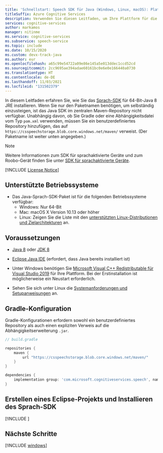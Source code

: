 ```yaml
---
title: 'Schnellstart: Speech SDK für Java (Windows, Linux, macOS): Plattformeinrichtung – Speech-Dienst'
titleSuffix: Azure Cognitive Services
description: Verwenden Sie diesen Leitfaden, um Ihre Plattform für die Verwendung von Java (Windows, Linux, macOS) mit dem Speech Service SDK einzurichten.
services: cognitive-services
author: markamos
manager: nitinme
ms.service: cognitive-services
ms.subservice: speech-service
ms.topic: include
ms.date: 10/15/2020
ms.custom: devx-track-java
ms.author: eur
ms.openlocfilehash: a65c99e54722a09e86e145a5e013ddec1ccd52cd
ms.sourcegitcommit: 2cc9695ae394adae60161bc0e6e0e166440a0730
ms.translationtype: HT
ms.contentlocale: de-DE
ms.lasthandoff: 11/03/2021
ms.locfileid: "131502379"
---
```

In diesem Leitfaden erfahren Sie, wie Sie das [Sprach-SDK](~/articles/cognitive-services/speech-service/speech-sdk.md) für 64-Bit-Java 8 JRE installieren. Wenn Sie nur den Paketnamen benötigen, um selbständig einzusteigen, ist das Java SDK im zentralen Maven-Repository nicht verfügbar. Unabhängig davon, ob Sie Gradle oder eine Abhängigkeitsdatei vom Typ `pom.xml` verwenden, müssen Sie ein benutzerdefiniertes Repository hinzufügen, das auf `https://csspeechstorage.blob.core.windows.net/maven/` verweist. (Der Paketname ist weiter unten angegeben.)

> [!NOTE]
> Weitere Informationen zum SDK für sprachaktivierte Geräte und zum Roobo-Gerät finden Sie unter [SDK für sprachaktivierte Geräte](~/articles/cognitive-services/speech-service/speech-devices-sdk.md).

[!INCLUDE [License Notice](~/includes/cognitive-services-speech-service-license-notice.md)]

## <a name="supported-operating-systems"></a>Unterstützte Betriebssysteme

- Das Java-Sprach-SDK-Paket ist für die folgenden Betriebssysteme verfügbar:
  - Windows: Nur 64-Bit
  - Mac: macOS X Version 10.13 oder höher
  - Linux: Zeigen Sie die Liste mit den [unterstützten Linux-Distributionen und Zielarchitekturen](~/articles/cognitive-services/speech-service/speech-sdk.md) an.

## <a name="prerequisites"></a>Voraussetzungen

- [Java 8](https://www.oracle.com/technetwork/java/javase/downloads/jre8-downloads-2133155.html) oder [JDK 8](https://www.oracle.com/technetwork/java/javase/downloads/index.html)

- [Eclipse Java IDE](https://www.eclipse.org/downloads/) (erfordert, dass Java bereits installiert ist)

- Unter Windows benötigen Sie [Microsoft Visual C++ Redistributable für Visual Studio 2019](https://support.microsoft.com/topic/the-latest-supported-visual-c-downloads-2647da03-1eea-4433-9aff-95f26a218cc0) für Ihre Plattform. Bei der Erstinstallation ist möglicherweise ein Neustart erforderlich.

- Sehen Sie sich unter Linux die [Systemanforderungen und Setupanweisungen](~/articles/cognitive-services/speech-service/speech-sdk.md#get-the-speech-sdk) an.

## <a name="gradle-config"></a>Gradle-Konfiguration

Gradle-Konfigurationen erfordern sowohl ein benutzerdefiniertes Repository als auch einen expliziten Verweis auf die Abhängigkeitserweiterung `.jar`.

```groovy
// build.gradle

repositories {
    maven {
        url "https://csspeechstorage.blob.core.windows.net/maven/"
    }
}

dependencies {
    implementation group: 'com.microsoft.cognitiveservices.speech', name: 'client-sdk', version: "1.18.0", ext: "jar"
}
```

## <a name="create-an-eclipse-project-and-install-the-speech-sdk"></a>Erstellen eines Eclipse-Projekts und Installieren des Sprach-SDK

[!INCLUDE [](~/includes/cognitive-services-speech-service-quickstart-java-create-proj.md)]

## <a name="next-steps"></a>Nächste Schritte

[!INCLUDE [windows](../quickstart-list.md)]
